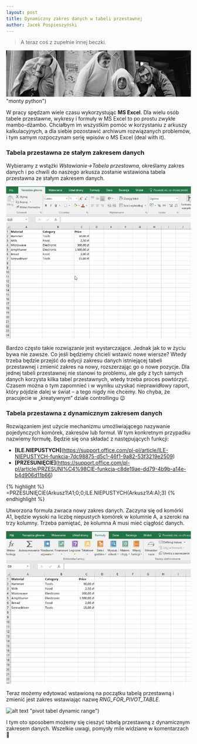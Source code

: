 ```yaml
---
layout: post
title: Dynamiczny zakres danych w tabeli przestawnej
author: Jacek Pospieszyński
---
```

>A teraz coś z zupełnie innej beczki.

![alt text](/img/monty-python.jpg) "monty python")

W pracy spędzam wiele czasu wykorzystując **MS Excel**. Dla wielu osób tabele przestawne, wykresy i formuły w MS Excel to po prostu zwykłe mambo-dżambo. Chciałbym im wszystkim pomóc w korzystaniu z arkuszy kalkulacyjnych, a dla siebie pozostawić archiwum rozwiązanych problemów, i tym samym rozpoczynam serię wpisów o MS Excel (deal with it).

### Tabela przestawna ze stałym zakresem danych

Wybieramy z wstążki *Wstawianie->Tabela przestawna*, określamy zakres danych i po chwili do naszego arkusza zostanie wstawiona tabela przestawna ze stałym zakresem danych.

![alt text](/img/pivot_tabel_fixed_range.gif "pivot table fixed range")

Bardzo często takie rozwiązanie jest wystarczające. Jednak jak to w życiu bywa nie zawsze. Co jeśli będziemy chcieli wstawić nowe wiersze? Wtedy trzeba będzie przejść do edycji zakresu danych istniejącej tabeli przestawnej i zmienić zakres na nowy, rozszerzając go o nowe pozycje. Dla jednej tabeli przestawnej nie stanowi to problemu, ale gdy z tych samych danych korzysta kilka tabel przestawnych, wtedy trzeba proces powtórzyć. Czasem można o tym zapomnieć i w wyniku uzyskać nieprawidłowy raport, który pójdzie dalej w świat – a tego nigdy nie chcemy. No chyba, że pracujecie w „kreatywnym” dziale controllingu 😉

### Tabela przestawna z dynamicznym zakresem danych

Rozwiązaniem jest użycie mechanizmu umożliwiającego nazywanie pojedynczych komórek, zakresów lub formuł. W tym konkretnym przypadku nazwiemy formułę. Będzie się ona składać z następujących funkcji:
* **[ILE.NIEPUSTYCH]**(https://support.office.com/pl-pl/article/ILE-NIEPUSTYCH-funkcja-7dc98875-d5c1-46f1-9a82-53f3219e2509)
* **[PRZESUNIĘCIE]**(https://support.office.com/pl-pl/article/PRZESUNI%C4%98CIE-funkcja-c8de19ae-dd79-4b9b-a14e-b4d906d11b66)

{% highlight %}
=PRZESUNIĘCIE(Arkusz1!$A$1;0;0;ILE.NIEPUSTYCH(Arkusz1!$A:$A);3)
{% endhighlight %}

Utworzona formuła zwraca nowy zakres danych. Zaczyna się od komórki A1, będzie wysoki na liczbę niepustych komórek w kolumnie A, a szeroki na trzy kolumny. Trzeba pamiętać, że kolumna A musi mieć ciągłość danych.

![alt text](/img/new_named_formula.gif "new named formula")

Teraz możemy edytować wstawioną na początku tabelą przestawną i zmienić jest zakres wstawiając nazwę *RNG_FOR_PIVOT_TABLE*.

![alt text](/img/pivot_tabel_dynamic_range.gif.gif) "pivot tabel dynamic range")

I tym oto sposobem możemy się cieszyć tabelą przestawną z dynamicznym zakresem danych. Wszelkie uwagi, pomysły mile widziane w komentarzach 🙂